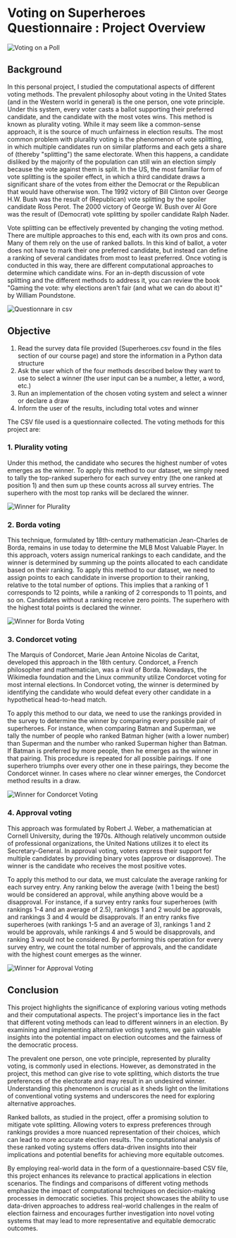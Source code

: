 # Voting on Superheroes Questionnaire : Project Overview

![Voting on a Poll](assets/img/poll.jpg)

## Background
In this personal project, I studied the computational aspects of different voting methods. The prevalent philosophy about voting in the United States (and in the Western world in general) is the one person, one vote principle. Under this system, every voter casts a ballot supporting their preferred candidate, and the candidate with the most votes wins. This method is known as plurality voting. While it may seem like a common-sense approach, it is the source of much unfairness in election results. The most common problem with plurality voting is the phenomenon of vote splitting, in which multiple candidates run on similar platforms and each gets a share of (thereby "splitting") the same electorate. When this happens, a candidate disliked by the majority of the population can still win an election simply because the vote against them is split.
In the US, the most familiar form of vote splitting is the spoiler effect, in which a third candidate draws a significant share of the votes from either the Democrat or the Republican that would have otherwise won. The 1992 victory of Bill Clinton over George H.W. Bush was the result of (Republican) vote splitting by the spoiler candidate Ross Perot. The 2000 victory of George W. Bush over Al Gore was the result of (Democrat) vote splitting by spoiler candidate Ralph Nader.

Vote splitting can be effectively prevented by changing the voting method. There are multiple approaches to this end, each with its own pros and cons. Many of them rely on the use of ranked ballots. In this kind of ballot, a voter does not have to mark their one preferred candidate, but instead can define a ranking of several candidates from most to least preferred. Once voting is conducted in this way, there are different computational approaches to determine which candidate wins. For an in-depth discussion of vote splitting and the different methods to address it, you can review the book "Gaming the vote: why elections aren't fair (and what we can do about it)" by William Poundstone.

![Questionnare in csv](/assets/img/Questionnare.png)

## Objective 
1. Read the survey data file provided (Superheroes.csv found in the files section of our course page) and store the information in a Python data structure
2. Ask the user which of the four methods described below they want to use to select a winner (the user input can be a number, a letter, a word, etc.)
3. Run an implementation of the chosen voting system and select a winner or declare a draw
4. Inform the user of the results, including total votes and winner

The CSV file used is a questionnaire collected. The voting methods for this project are:

### 1. Plurality voting
Under this method, the candidate who secures the highest number of votes emerges as the winner. To apply this method to our dataset, we simply need to tally the top-ranked superhero for each survey entry (the one ranked at position 1) and then sum up these counts across all survey entries. The superhero with the most top ranks will be declared the winner.

![Winner for Plurality](assets/img/1winner.png)

### 2. Borda voting
This technique, formulated by 18th-century mathematician Jean-Charles de Borda, remains in use today to determine the MLB Most Valuable Player. In this approach, voters assign numerical rankings to each candidate, and the winner is determined by summing up the points allocated to each candidate based on their ranking. To apply this method to our dataset, we need to assign points to each candidate in inverse proportion to their ranking, relative to the total number of options. This implies that a ranking of 1 corresponds to 12 points, while a ranking of 2 corresponds to 11 points, and so on. Candidates without a ranking receive zero points. The superhero with the highest total points is declared the winner.

![Winner for Borda Voting](assets/img/2winner.png)

### 3. Condorcet voting
The Marquis of Condorcet, Marie Jean Antoine Nicolas de Caritat, developed this approach in the 18th century. Condorcet, a French philosopher and mathematician, was a rival of Borda. Nowadays, the Wikimedia foundation and the Linux community utilize Condorcet voting for most internal elections. In Condorcet voting, the winner is determined by identifying the candidate who would defeat every other candidate in a hypothetical head-to-head match.

To apply this method to our data, we need to use the rankings provided in the survey to determine the winner by comparing every possible pair of superheroes. For instance, when comparing Batman and Superman, we tally the number of people who ranked Batman higher (with a lower number) than Superman and the number who ranked Superman higher than Batman. If Batman is preferred by more people, then he emerges as the winner in that pairing. This procedure is repeated for all possible pairings. If one superhero triumphs over every other one in these pairings, they become the Condorcet winner. In cases where no clear winner emerges, the Condorcet method results in a draw.

![Winner for Condorcet Voting](assets/img/3winner.png)

### 4. Approval voting

This approach was formulated by Robert J. Weber, a mathematician at Cornell University, during the 1970s. Although relatively uncommon outside of professional organizations, the United Nations utilizes it to elect its Secretary-General. In approval voting, voters express their support for multiple candidates by providing binary votes (approve or disapprove). The winner is the candidate who receives the most positive votes.

To apply this method to our data, we must calculate the average ranking for each survey entry. Any ranking below the average (with 1 being the best) would be considered an approval, while anything above would be a disapproval. For instance, if a survey entry ranks four superheroes (with rankings 1-4 and an average of 2.5), rankings 1 and 2 would be approvals, and rankings 3 and 4 would be disapprovals. If an entry ranks five superheroes (with rankings 1-5 and an average of 3), rankings 1 and 2 would be approvals, while rankings 4 and 5 would be disapprovals, and ranking 3 would not be considered. By performing this operation for every survey entry, we count the total number of approvals, and the candidate with the highest count emerges as the winner.

![Winner for Approval Voting](assets/img/4winner.png)

## Conclusion 
This project highlights the significance of exploring various voting methods and their computational aspects. The project's importance lies in the fact that different voting methods can lead to different winners in an election. By examining and implementing alternative voting systems, we gain valuable insights into the potential impact on election outcomes and the fairness of the democratic process.

The prevalent one person, one vote principle, represented by plurality voting, is commonly used in elections. However, as demonstrated in the project, this method can give rise to vote splitting, which distorts the true preferences of the electorate and may result in an undesired winner. Understanding this phenomenon is crucial as it sheds light on the limitations of conventional voting systems and underscores the need for exploring alternative approaches.

Ranked ballots, as studied in the project, offer a promising solution to mitigate vote splitting. Allowing voters to express preferences through rankings provides a more nuanced representation of their choices, which can lead to more accurate election results. The computational analysis of these ranked voting systems offers data-driven insights into their implications and potential benefits for achieving more equitable outcomes.

By employing real-world data in the form of a questionnaire-based CSV file, this project enhances its relevance to practical applications in election scenarios. The findings and comparisons of different voting methods emphasize the impact of computational techniques on decision-making processes in democratic societies. This project showcases the ability to use data-driven approaches to address real-world challenges in the realm of election fairness and encourages further investigation into novel voting systems that may lead to more representative and equitable democratic outcomes.
